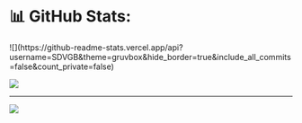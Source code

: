 # 📊 GitHub Stats:
<div>
![](https://github-readme-stats.vercel.app/api?username=SDVGB&theme=gruvbox&hide_border=true&include_all_commits=false&count_private=false)<br/>

![](https://github-readme-stats.vercel.app/api/top-langs/?username=SDVGB&theme=gruvbox&hide_border=true&include_all_commits=false&count_private=false&layout=compact)

---
[![](https://visitcount.itsvg.in/api?id=SDVGB&icon=0&color=0)](https://visitcount.itsvg.in)

</div>

